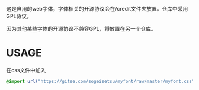 这是自用的web字体，字体相关的开源协议会在/credit文件夹放置。仓库中采用GPL协议。

因为其他某些字体的开源协议不兼容GPL，将放置在另一个仓库。

# USAGE
在css文件中加入
```css
@import url("https://gitee.com/sogeisetsu/myfont/raw/master/myfont.css");
```